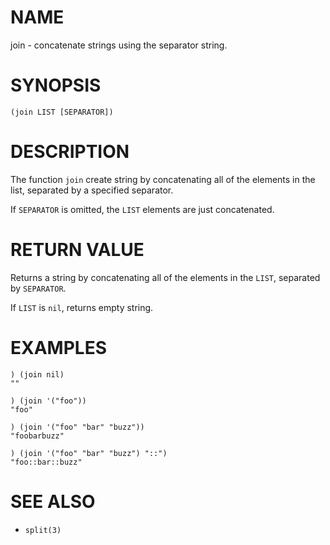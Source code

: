 # NAME
join - concatenate strings using the separator string.

# SYNOPSIS

    (join LIST [SEPARATOR])

# DESCRIPTION
The function `join` create string by concatenating all of the elements in the list, separated by a specified separator.

If `SEPARATOR` is omitted, the `LIST` elements are just concatenated.

# RETURN VALUE
Returns a string by concatenating all of the elements in the `LIST`, separated by `SEPARATOR`.

If `LIST` is `nil`, returns empty string.

# EXAMPLES

    ) (join nil)
    ""

    ) (join '("foo"))
    "foo"

    ) (join '("foo" "bar" "buzz"))
    "foobarbuzz"

    ) (join '("foo" "bar" "buzz") "::")
    "foo::bar::buzz"

# SEE ALSO
- `split(3)`
